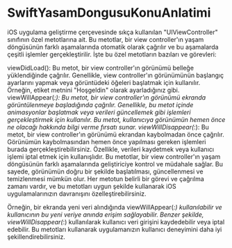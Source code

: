 # SwiftYasamDongusuKonuAnlatimi
iOS uygulama geliştirme çerçevesinde sıkça kullanılan "UIViewController" sınıfının özel metotlarına ait. Bu metotlar, bir view controller'ın yaşam
döngüsünün farklı aşamalarında otomatik olarak çağrılır ve bu aşamalarda çeşitli işlemler gerçekleştirilir. İşte bu özel metotların bazıları ve 
görevleri:

viewDidLoad(): Bu metot, bir view controller'ın görünümü belleğe yüklendiğinde çağrılır. Genellikle, view controller'ın görünümünün başlangıç 
ayarlarını yapmak veya görüntüdeki öğeleri başlatmak için kullanılır. Örneğin, etiket metnini "Hoşgeldin" olarak ayarladığınız gibi.
viewWillAppear(_:): Bu metot, bir view controller'ın görünümü ekranda görüntülenmeye başladığında çağrılır. Genellikle, bu metot içinde 
animasyonlar başlatmak veya verileri güncellemek gibi işlemleri gerçekleştirmek için kullanılır. Bu metot, kullanıcıya görünümün hemen önce 
ne olacağı hakkında bilgi verme fırsatı sunar.
viewWillDisappear(_:): Bu metot, bir view controller'ın görünümü ekrandan kaybolmadan önce çağrılır. Görünümün kaybolmasından hemen önce yapılması
gereken işlemleri burada gerçekleştirebilirsiniz. Özellikle, verileri kaydetmek veya kullanıcı işlemi iptal etmek için kullanışlıdır.
Bu metotlar, bir view controller'ın yaşam döngüsünün farklı aşamalarında geliştiriciye kontrol ve müdahale sağlar. Bu sayede, görünümün doğru bir
şekilde başlatılması, güncellenmesi ve temizlenmesi mümkün olur. Her metotun belirli bir görevi ve çağrılma zamanı vardır, ve bu metotları uygun
şekilde kullanarak iOS uygulamalarınızın davranışını özelleştirebilirsiniz.

Örneğin, bir ekranda yeni veri alındığında viewWillAppear(_:) kullanılabilir ve kullanıcının bu yeni veriye anında erişim sağlayabilir.
Benzer şekilde, viewWillDisappear(_:) kullanılarak kullanıcı veri girişini kaydedebilir veya iptal edebilir. Bu metotları kullanarak uygulamanızın 
kullanıcı deneyimini daha iyi şekillendirebilirsiniz.
